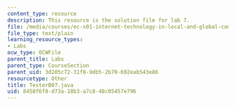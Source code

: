 ```yaml
---
content_type: resource
description: This resource is the solution file for lab 7.
file: /media/courses/ec-s01-internet-technology-in-local-and-global-communities-spring-2005-summer-2005/8458f6f8d73a18b3a7c848c05457e796_TesterB07.java
file_type: text/plain
learning_resource_types:
- Labs
ocw_type: OCWFile
parent_title: Labs
parent_type: CourseSection
parent_uid: 3d205c72-31f8-9db5-2b70-692eab543e86
resourcetype: Other
title: TesterB07.java
uid: 8458f6f8-d73a-18b3-a7c8-48c05457e796
---
```

